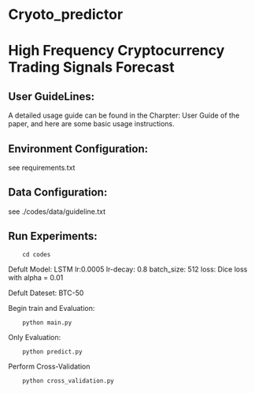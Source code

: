 # Cryoto_predictor

# High Frequency Cryptocurrency Trading Signals Forecast

## User GuideLines:
A detailed usage guide can be found in the Charpter: User Guide of the paper, and here are some basic usage instructions.

## Environment Configuration:
see requirements.txt

## Data Configuration:
see ./codes/data/guideline.txt

## Run Experiments:
        cd codes

Defult Model: LSTM lr:0.0005 lr-decay: 0.8 batch_size: 512 loss: Dice loss with alpha = 0.01

Defult Dateset: BTC-50

Begin train and Evaluation:
        
        python main.py
        
Only Evaluation:

        python predict.py

Perform Cross-Validation

        python cross_validation.py



